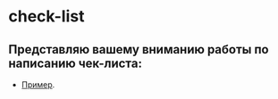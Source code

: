 # check-list

## Представляю вашему вниманию работы по написанию чек-листа:

* [Пример](https://docs.google.com/spreadsheets/d/13qCp7JAhnT37ggE7Hj8KZAA48JCjJ0G9GRaDOj1PiE0/edit#gid=0).	
